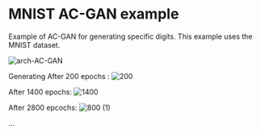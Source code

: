 # MNIST AC-GAN example #

Example of AC-GAN for generating specific digits. This example uses the MNIST dataset.

![arch-AC-GAN](https://github.com/rjpg/AC-GAN/assets/22857941/f569638a-ca29-4731-9000-b8c0d8b337fa)


Generating After 200 epochs :
![200](https://github.com/rjpg/AC-GAN/assets/22857941/174bbadd-aa79-4c9d-abf4-bf8cfe3f42e1)

After 1400 epochs:
![1400](https://github.com/rjpg/AC-GAN/assets/22857941/65f9e3af-b29e-4011-8b2d-9fc869ce5d2c)

After 2800 epcochs:
![800 (1)](https://github.com/rjpg/AC-GAN/assets/22857941/766ed60b-6cd1-49c5-9661-1b1f8aa43d40)

...


